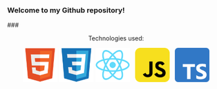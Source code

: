 ### Welcome to my Github repository!

###<p align="center">Technologies used:</p>
<p align="center">
  <img height="80" src="html5.svg" />
  <img height="80" src="css.svg" />
  <img height="80" src="react.svg" />
  &nbsp
  <img height="80" src="jsRounded.png" />
  &nbsp
  <img height="80" src="tsRounded.png" />
</p>

